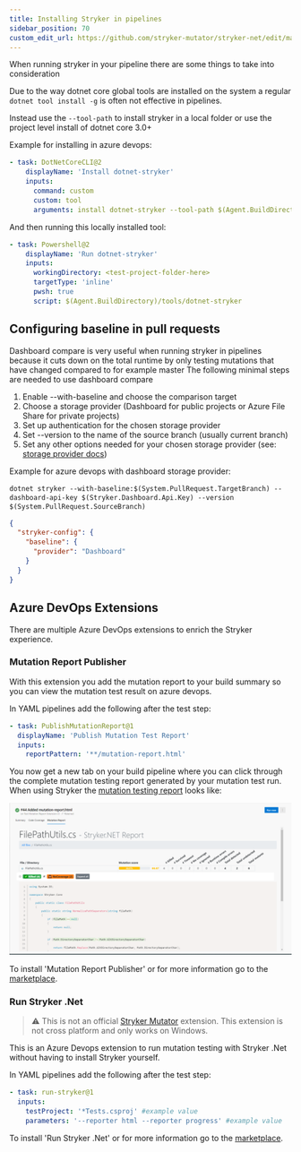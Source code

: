 ```yaml
---
title: Installing Stryker in pipelines
sidebar_position: 70
custom_edit_url: https://github.com/stryker-mutator/stryker-net/edit/master/docs/stryker-in-pipeline.md
---
```


When running stryker in your pipeline there are some things to take into consideration

Due to the way dotnet core global tools are installed on the system a regular `dotnet tool install -g` is often not effective in pipelines.

Instead use the `--tool-path` to install stryker in a local folder or use the project level install of dotnet core 3.0+

Example for installing in azure devops:

```yaml
- task: DotNetCoreCLI@2
    displayName: 'Install dotnet-stryker'
    inputs:
      command: custom
      custom: tool
      arguments: install dotnet-stryker --tool-path $(Agent.BuildDirectory)/tools
```

And then running this locally installed tool:

```yaml
- task: Powershell@2
    displayName: 'Run dotnet-stryker'
    inputs:
      workingDirectory: <test-project-folder-here>
      targetType: 'inline'
      pwsh: true
      script: $(Agent.BuildDirectory)/tools/dotnet-stryker
```

## Configuring baseline in pull requests
Dashboard compare is very useful when running stryker in pipelines because it cuts down on the total runtime by only testing mutations that have changed compared to for example master
The following minimal steps are needed to use dashboard compare

1. Enable --with-baseline and choose the comparison target
1. Choose a storage provider (Dashboard for public projects or Azure File Share for private projects)
1. Set up authentication for the chosen storage provider 
1. Set --version to the name of the source branch (usually current branch)
1. Set any other options needed for your chosen storage provider (see: [storage provider docs](https://stryker-mutator.io/docs/stryker-net/configuration#baselineprovider-string))

Example for azure devops with dashboard storage provider:
```
dotnet stryker --with-baseline:$(System.PullRequest.TargetBranch) --dashboard-api-key $(Stryker.Dashboard.Api.Key) --version $(System.PullRequest.SourceBranch)
```

```json
{
  "stryker-config": {
    "baseline": {
      "provider": "Dashboard"
    }
  }
}
```

## Azure DevOps Extensions
There are multiple Azure DevOps extensions to enrich the Stryker experience. 

### Mutation Report Publisher
With this extension you add the mutation report to your build summary so you can view the mutation test result on azure devops.

In YAML pipelines add the following after the test step:

```yaml
- task: PublishMutationReport@1
  displayName: 'Publish Mutation Test Report'
  inputs:
    reportPattern: '**/mutation-report.html'
```

You now get a new tab on your build pipeline where you can click through the complete mutation testing report generated by your mutation test run. When using Stryker the [mutation testing report](https://github.com/stryker-mutator/mutation-testing-elements) looks like:

![mutation report in a build](./images/devops-report-publisher-tab.png)

To install 'Mutation Report Publisher' or for more information go to the [marketplace](https://marketplace.visualstudio.com/items?itemName=stryker-mutator.mutation-report-publisher).

### Run Stryker .Net
> ⚠ This is not an official [Stryker Mutator](https://stryker-mutator.io/) extension. This extension is not cross platform and only works on Windows.

This is an Azure Devops extension to run mutation testing with Stryker .Net without having to install Stryker yourself. 

In YAML pipelines add the following after the test step:

```yaml
- task: run-stryker@1
  inputs:
    testProject: '*Tests.csproj' #example value
    parameters: '--reporter html --reporter progress' #example value
```

To install 'Run Stryker .Net' or for more information go to the [marketplace](https://marketplace.visualstudio.com/items?itemName=raschmitt.run-stryker-net-task).
